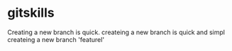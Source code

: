 # gitskills
Creating a new branch is quick.
createing a new branch is quick and simpl
createing a new branch 'featurel'

